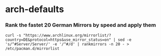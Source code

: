 # arch-defaults

### Rank the fastet 20 German Mirrors by speed and apply them

`curl -s "https://www.archlinux.org/mirrorlist/?country=DE&protocol=https&use_mirror_status=on" | sed -e 's/^#Server/Server/' -e '/^#/d' | rankmirrors -n 20 - > /etc/pacman.d/mirrorlist`
